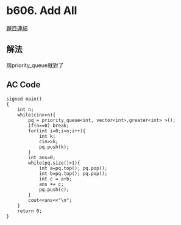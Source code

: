 # b606. Add All
[題目連結](https://zerojudge.tw/ShowProblem?problemid=b606)

## 解法
用priority_queue就對了

## AC Code
```cpp=
signed main()
{
	int n;
	while(cin>>n){
		pq = priority_queue<int, vector<int>,greater<int> >();
		if(n==0) break;
		for(int i=0;i<n;i++){
			int k;
			cin>>k;
			pq.push(k);
		}
		int ans=0;
		while(pq.size()>1){
			int a=pq.top(); pq.pop();
			int b=pq.top(); pq.pop();
			int c = a+b;
			ans += c;
			pq.push(c);
		}
		cout<<ans<<"\n";
	}
	return 0;
}
```